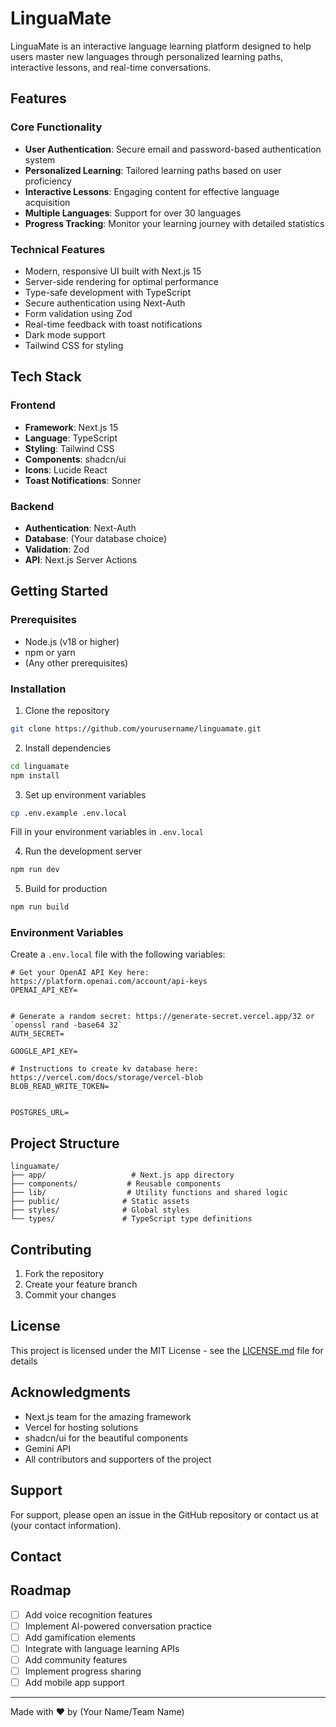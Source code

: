 # LinguaMate

LinguaMate is an interactive language learning platform designed to help users master new languages through personalized learning paths, interactive lessons, and real-time conversations.


## Features

### Core Functionality
- **User Authentication**: Secure email and password-based authentication system
- **Personalized Learning**: Tailored learning paths based on user proficiency
- **Interactive Lessons**: Engaging content for effective language acquisition
- **Multiple Languages**: Support for over 30 languages
- **Progress Tracking**: Monitor your learning journey with detailed statistics

### Technical Features
- Modern, responsive UI built with Next.js 15
- Server-side rendering for optimal performance
- Type-safe development with TypeScript
- Secure authentication using Next-Auth
- Form validation using Zod
- Real-time feedback with toast notifications
- Dark mode support
- Tailwind CSS for styling

## Tech Stack

### Frontend
- **Framework**: Next.js 15
- **Language**: TypeScript
- **Styling**: Tailwind CSS
- **Components**: shadcn/ui
- **Icons**: Lucide React
- **Toast Notifications**: Sonner

### Backend
- **Authentication**: Next-Auth
- **Database**: (Your database choice)
- **Validation**: Zod
- **API**: Next.js Server Actions

## Getting Started

### Prerequisites
- Node.js (v18 or higher)
- npm or yarn
- (Any other prerequisites)

### Installation

1. Clone the repository
```bash
git clone https://github.com/yourusername/linguamate.git
```

2. Install dependencies
```bash
cd linguamate
npm install
```

3. Set up environment variables
```bash
cp .env.example .env.local
```
Fill in your environment variables in `.env.local`

4. Run the development server
```bash
npm run dev
```

5. Build for production
```bash
npm run build
```

### Environment Variables

Create a `.env.local` file with the following variables:
```env
# Get your OpenAI API Key here: https://platform.openai.com/account/api-keys
OPENAI_API_KEY=


# Generate a random secret: https://generate-secret.vercel.app/32 or `openssl rand -base64 32`
AUTH_SECRET=

GOOGLE_API_KEY=

# Instructions to create kv database here: https://vercel.com/docs/storage/vercel-blob
BLOB_READ_WRITE_TOKEN=


POSTGRES_URL=

```

## Project Structure

```
linguamate/
├── app/                   # Next.js app directory
├── components/           # Reusable components
├── lib/                  # Utility functions and shared logic
├── public/              # Static assets
├── styles/              # Global styles
└── types/               # TypeScript type definitions
```

## Contributing

1. Fork the repository
2. Create your feature branch
3. Commit your changes 

## License

This project is licensed under the MIT License - see the [LICENSE.md](LICENSE.md) file for details

## Acknowledgments

- Next.js team for the amazing framework
- Vercel for hosting solutions
- shadcn/ui for the beautiful components
- Gemini API
- All contributors and supporters of the project

## Support

For support, please open an issue in the GitHub repository or contact us at (your contact information).

## Contact



## Roadmap

- [ ] Add voice recognition features
- [ ] Implement AI-powered conversation practice
- [ ] Add gamification elements
- [ ] Integrate with language learning APIs
- [ ] Add community features
- [ ] Implement progress sharing
- [ ] Add mobile app support

---

Made with ❤️ by (Your Name/Team Name)
